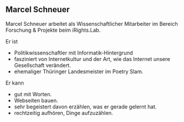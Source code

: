 ## Marcel Schneuer

Marcel Schneuer arbeitet als Wissenschaftlicher Mitarbeiter im Bereich Forschung & Projekte beim iRights.Lab.

Er ist

- Politikwissenschaftler mit Informatik-Hintergrund
- fasziniert von Internetkultur und der Art, wie das Internet unsere Gesellschaft verändert.
- ehemaliger Thüringer Landesmeister im Poetry Slam.

Er kann

- gut mit Worten.
- Webseiten bauen.
- sehr begeistert davon erzählen, was er gerade gelernt hat.
- rechtzeitig aufhören, Dinge aufzuzählen.